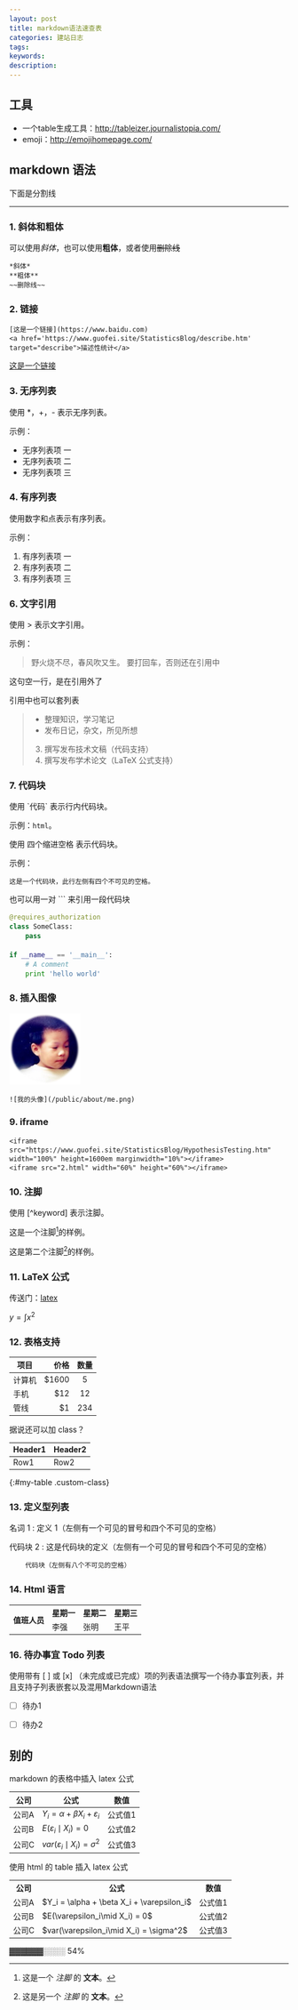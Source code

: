 ```yaml
---
layout: post
title: markdown语法速查表
categories: 建站日志
tags:
keywords:
description:
---
```


## 工具

- 一个table生成工具：http://tableizer.journalistopia.com/
- emoji：http://emojihomepage.com/


## markdown 语法
下面是分割线

---

### 1. 斜体和粗体
可以使用*斜体*，也可以使用**粗体**，或者使用~~删除线~~
```
*斜体*
**粗体**
~~删除线~~
```

### 2. 链接

```
[这是一个链接](https://www.baidu.com)
<a href='https://www.guofei.site/StatisticsBlog/describe.htm' target="describe">描述性统计</a>
```

[这是一个链接](https://www.baidu.com)


### 3. 无序列表

使用 \*，+，- 表示无序列表。

示例：

- 无序列表项 一
- 无序列表项 二
- 无序列表项 三

### 4. 有序列表

使用数字和点表示有序列表。

示例：

1. 有序列表项 一
2. 有序列表项 二
3. 有序列表项 三

### 6. 文字引用

使用 > 表示文字引用。

示例：

> 野火烧不尽，春风吹又生。
要打回车，否则还在引用中

这句空一行，是在引用外了

引用中也可以套列表
> - 整理知识，学习笔记
> - 发布日记，杂文，所见所想
> 3. 撰写发布技术文稿（代码支持）
> 4. 撰写发布学术论文（LaTeX 公式支持）

### 7. 代码块

使用 \`代码\` 表示行内代码块。

示例：`html`。


使用 四个缩进空格 表示代码块。

示例：

    这是一个代码块，此行左侧有四个不可见的空格。


也可以用一对 \`\`\` 来引用一段代码块


```python
@requires_authorization
class SomeClass:
    pass

if __name__ == '__main__':
    # A comment
    print 'hello world'
```

### 8.  插入图像



![我的头像](/public/about/me.png)

```
![我的头像](/public/about/me.png)
```


### 9. iframe

```
<iframe src="https://www.guofei.site/StatisticsBlog/HypothesisTesting.htm" width="100%" height=1600em marginwidth="10%"></iframe>
<iframe src="2.html" width="60%" height="60%"></iframe>
```

### 10. 注脚

使用 [^keyword] 表示注脚。

这是一个注脚[^footnote]的样例。

这是第二个注脚[^footnote2]的样例。

### 11. LaTeX 公式

传送门：[latex](http://www.guofei.site/2017/03/10/LateX.html)

$y=\int x^2$




### 12. 表格支持

| 项目        | 价格   |  数量  |
| --------   | -----:  | :----:  |
| 计算机     | \$1600 |   5     |
| 手机        |   \$12   |   12   |
| 管线        |    \$1    |  234  |




据说还可以加 class？


| Header1 | Header2 |
|---------|---------|
| Row1    | Row2    |
{:#my-table .custom-class}


### 13. 定义型列表

名词 1
:   定义 1（左侧有一个可见的冒号和四个不可见的空格）

代码块 2
:   这是代码块的定义（左侧有一个可见的冒号和四个不可见的空格）

        代码块（左侧有八个不可见的空格）


### 14. Html 语言

<table>
    <tr>
        <th rowspan="2">值班人员</th>
        <th>星期一</th>
        <th>星期二</th>
        <th>星期三</th>
    </tr>
    <tr>
        <td>李强</td>
        <td>张明</td>
        <td>王平</td>
    </tr>
</table>



### 16. 待办事宜 Todo 列表

使用带有 [ ] 或 [x] （未完成或已完成）项的列表语法撰写一个待办事宜列表，并且支持子列表嵌套以及混用Markdown语法

- [ ] 待办1
- [ ] 待办2


[^footnote]: 这是一个 *注脚* 的 **文本**。

[^footnote2]: 这是另一个 *注脚* 的 **文本**。







## 别的

markdown 的表格中插入 latex 公式

| 公司       | 公式               | 数值        |
|------------|--------------------|-------------|
| 公司A      | $Y_i = \alpha + \beta X_i + \varepsilon_i$ | 公式值1     |
| 公司B      | $E(\varepsilon_i\mid X_i) = 0$             | 公式值2     |
| 公司C      | $var(\varepsilon_i\mid X_i) = \sigma^2$    | 公式值3     |



使用 html 的 table 插入 latex 公式


<table>
  <tr>
    <th>公司</th>
    <th>公式</th>
    <th>数值</th>
  </tr>
  <tr>
    <td>公司A</td>
    <td>$Y_i = \alpha + \beta X_i + \varepsilon_i$</td>
    <td>公式值1</td>
  </tr>
  <tr>
    <td>公司B</td>
    <td>$E(\varepsilon_i\mid X_i) = 0$</td>
    <td>公式值2</td>
  </tr>
  <tr>
    <td>公司C</td>
    <td>$var(\varepsilon_i\mid X_i) = \sigma^2$</td>
    <td>公式值3</td>
  </tr>
</table>






[1]: https://www.zybuluo.com/mdeditor?url=https://www.zybuluo.com/static/editor/md-help.markdown
[2]: https://www.zybuluo.com/mdeditor?url=https://www.zybuluo.com/static/editor/md-help.markdown#cmd-markdown-高阶语法手册
[4]: http://meta.math.stackexchange.com/questions/5020/mathjax-basic-tutorial-and-quick-reference


▓▓▓▓▓▓░░░░ 54%